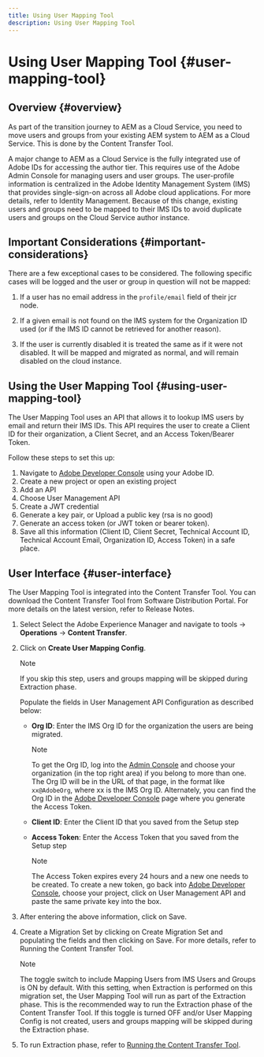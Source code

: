 ```yaml
---
title: Using User Mapping Tool
description: Using User Mapping Tool
---
```


# Using User Mapping Tool {#user-mapping-tool}

## Overview {#overview}

As part of the transition journey to AEM as a Cloud Service, you need to move users and groups from your existing AEM system to AEM as a Cloud Service. This is done by the Content Transfer Tool. 

A major change to AEM as a Cloud Service is the fully integrated use of Adobe IDs for accessing the author tier.  This requires use of the Adobe Admin Console for managing users and user groups. The user-profile information is centralized in the Adobe Identity Management System (IMS) that provides single-sign-on across all Adobe cloud applications. For more details, refer to Identity Management. Because of this change, existing users and groups need to be mapped to their IMS IDs to avoid duplicate users and groups on the Cloud Service author instance.

## Important Considerations {#important-considerations} 

There are a few exceptional cases to be considered. The following specific cases will be logged and the user or group in question will not be mapped:

1. If a user has no email address in the `profile/email` field of their jcr node.

1. If a given email is not found on the IMS system for the Organization ID used (or if the IMS ID cannot be retrieved for another reason).

1. If the user is currently disabled it is treated the same as if it were not disabled.  It will be mapped and migrated as normal, and will remain disabled on the cloud instance.

## Using the User Mapping Tool {#using-user-mapping-tool}

The User Mapping Tool uses an API that allows it to lookup IMS users by email and return their IMS IDs. This API requires the user to create a Client ID for their organization, a Client Secret, and an Access Token/Bearer Token.  

Follow these steps to set this up:

1. Navigate to [Adobe Developer Console](https://console.adobe.io) using your Adobe ID.
1. Create a new project or open an existing project
1. Add an API
1. Choose User Management API
1. Create a JWT credential
1. Generate a key pair, or Upload a public key (rsa is no good)
1. Generate an access token (or JWT token or bearer token).
1. Save all this information (Client ID, Client Secret, Technical Account ID, Technical Account Email, Organization ID, Access Token) in a safe place.

## User Interface {#user-interface}

The User Mapping Tool is integrated into the Content Transfer Tool. You can download the Content Transfer Tool from Software Distribution Portal. For more details on the latest version, refer to Release Notes.

1. Select Select the Adobe Experience Manager and navigate to tools -> **Operations** -> **Content Transfer**.
1. Click on **Create User Mapping Config**.

   >[!NOTE]
   >If you skip this step, users and groups mapping will be skipped during Extraction phase.

   Populate the fields in User Management API Configuration as described below:

   * **Org ID**:  Enter the IMS Org ID for the organization the users are being migrated.  

      >[!NOTE]
      >To get the Org ID, log into the [Admin Console](https://adminconsole.adobe.com/) and choose your organization (in the top right area) if you belong to more than one. The Org ID will be in the URL of that page, in the format like `xx@AdobeOrg`, where xx is the IMS Org ID.  Alternately, you can find the Org ID in the [Adobe Developer Console](https://console.adobe.io) page where you generate the Access Token.

   * **Client ID**: Enter the Client ID that you saved from the Setup step 

   * **Access Token**: Enter the Access Token that you saved from the Setup step

      >[!NOTE]
      >The Access Token expires every 24 hours and a new one needs to be created. To create a new token, go back into [Adobe Developer Console](https://console.adobe.io), choose your project, click on User Management API and paste the same private key into the box.

1. After entering the above information, click on Save.

1. Create a Migration Set by clicking on Create Migration Set and populating the fields and then clicking on Save. For more details, refer to Running the Content Transfer Tool.

   >[!NOTE]
   >The toggle switch to include Mapping Users from IMS Users and Groups is ON by default. With this setting, when Extraction is performed on this migration set, the User Mapping Tool will run as part of the Extraction phase. This is the recommended way to run the Extraction phase of the Content Transfer Tool. If this toggle is turned OFF and/or User Mapping Config is not created, users and groups mapping will be skipped during the Extraction phase.

1. To run Extraction phase, refer to [Running the Content Transfer Tool](https://experienceleague.adobe.com/docs/experience-manager-cloud-service/moving/cloud-migration/content-transfer-tool/using-content-transfer-tool.html?lang=en#running-tool).



